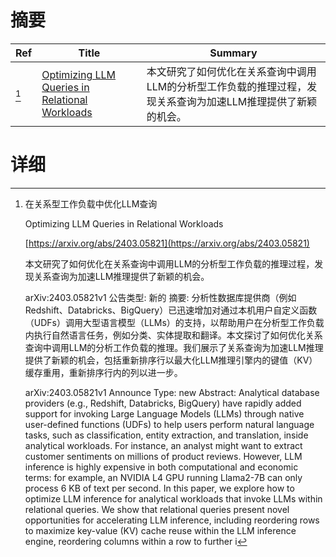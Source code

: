 # 摘要

| Ref | Title | Summary |
| --- | --- | --- |
| [^1] | [Optimizing LLM Queries in Relational Workloads](https://arxiv.org/abs/2403.05821) | 本文研究了如何优化在关系查询中调用LLM的分析型工作负载的推理过程，发现关系查询为加速LLM推理提供了新颖的机会。 |

# 详细

[^1]: 在关系型工作负载中优化LLM查询

    Optimizing LLM Queries in Relational Workloads

    [https://arxiv.org/abs/2403.05821](https://arxiv.org/abs/2403.05821)

    本文研究了如何优化在关系查询中调用LLM的分析型工作负载的推理过程，发现关系查询为加速LLM推理提供了新颖的机会。

    

    arXiv:2403.05821v1 公告类型: 新的 摘要: 分析性数据库提供商（例如Redshift、Databricks、BigQuery）已迅速增加对通过本机用户自定义函数（UDFs）调用大型语言模型（LLMs）的支持，以帮助用户在分析型工作负载内执行自然语言任务，例如分类、实体提取和翻译。本文探讨了如何优化关系查询中调用LLM的分析工作负载的推理。我们展示了关系查询为加速LLM推理提供了新颖的机会，包括重新排序行以最大化LLM推理引擎内的键值（KV）缓存重用，重新排序行内的列以进一步。

    arXiv:2403.05821v1 Announce Type: new  Abstract: Analytical database providers (e.g., Redshift, Databricks, BigQuery) have rapidly added support for invoking Large Language Models (LLMs) through native user-defined functions (UDFs) to help users perform natural language tasks, such as classification, entity extraction, and translation, inside analytical workloads. For instance, an analyst might want to extract customer sentiments on millions of product reviews. However, LLM inference is highly expensive in both computational and economic terms: for example, an NVIDIA L4 GPU running Llama2-7B can only process 6 KB of text per second. In this paper, we explore how to optimize LLM inference for analytical workloads that invoke LLMs within relational queries. We show that relational queries present novel opportunities for accelerating LLM inference, including reordering rows to maximize key-value (KV) cache reuse within the LLM inference engine, reordering columns within a row to further i
    

